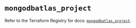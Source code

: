 # `mongodbatlas_project`

Refer to the Terraform Registry for docs: [`mongodbatlas_project`](https://registry.terraform.io/providers/mongodb/mongodbatlas/1.15.2/docs/resources/project).
